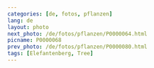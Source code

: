 ```yaml
---
categories: [de, fotos, pflanzen]
lang: de
layout: photo
next_photo: /de/fotos/pflanzen/P0000064.html
picname: P0000068
prev_photo: /de/fotos/pflanzen/P0000080.html
tags: [Elefantenberg, Tree]
---
```

